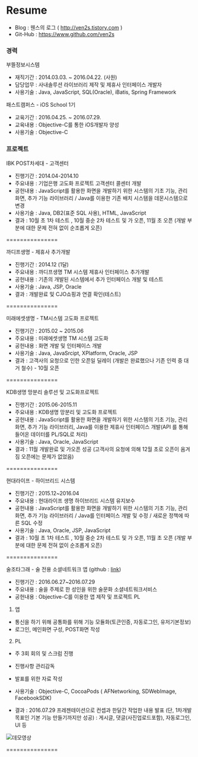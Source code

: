 **Resume**
===============
- Blog : 웬스의 로그 ( http://ven2s.tistory.com )
- Git-Hub : https://www.github.com/ven2s


### **경력**

부뜰정보시스템 

 - 재직기간 : 2014.03.03. ~ 2016.04.22. (사원)
 - 담당업무 : 사내솔루션 라이브러리 제작 및 제휴사 인터페이스 개발자
 - 사용기술 : Java, JavaScript, SQL(Oracle), iBatis, Spring Framework

패스트캠퍼스 -  iOS School 1기

 * 교육기간 : 2016.04.25. ~ 2016.07.29.
 *  교육내용 : Objective-C를 통한 iOS개발자 양성
 * 사용기술 : Objective-C

 
### **프로젝트**

IBK POST차세대 - 고객센터

 - 진행기간 :   2014.04-2014.10
 - 주요내용 : 기업은행 고도화 프로젝트 고객센터 콜센터 개발
 - 공헌내용 : JavaScript를 활용한 화면을 개발하기 위한 시스템의 기초 기능, 관리 화면, 추가 기능 라이브러리 / Java를 이용한 기존 배치 시스템을 데몬시스템으로 변경
 - 사용기술 : Java, DB2(표준 SQL 사용), HTML, JavaScript
 - 결과 : 10월 초 1차 테스트 , 10월 중순 2차 테스트 및 가 오픈, 11월 초 오픈 (개발 부분에 대한 문제 전혀 없이 순조롭게 오픈)

===============

까디프생명 - 제휴사 추가개발
 
  - 진행기간 : 2014.12 (1달)
  - 주요내용 : 까디프생명 TM 시스템 제휴사 인터페이스 추가개발
  - 공헌내용 : 기존의 개발된 시스템에서 추가 인터페이스 개발 및 테스트
  - 사용기술 : Java, JSP, Oracle
  - 결과 : 개발완료 및 CJO쇼핑과 연결 확인(테스트)

===============

미래에셋생명 - TM시스템 고도화 프로젝트

 - 진행기간 : 2015.02 ~ 2015.06
 - 주요내용 : 미래에셋생명 TM 시스템 고도화
 - 공헌내용 : 화면 개발 및 인터페이스 개발 
 - 사용기술 : Java, JavaSrcipt, XPlatform, Oracle, JSP
 - 결과 : 고객사의 요청으로 인한 오픈일 딜레이 (개발은 완료했으나 기존 인력 중 대거 철수) - 10월 오픈

===============

KDB생명 망분리 솔루션 및 고도화프로젝트 

 - 진행기간 :   2015.06-2015.11
 - 주요내용 : KDB생명 망분리 및  고도화 프로젝트
 - 공헌내용 : JavaScript를 활용한 화면을 개발하기 위한 시스템의 기초 기능, 관리 화면, 추가 기능 라이브러리, Java를 이용한 제휴사 인터페이스 개발(API 를 통해 들어온 데이터를 PL/SQL로 처리)
 - 사용기술 : Java, Oracle, JavaScript
 - 결과 : 11월 개발완료 및 가오픈 성공 (고객사의 요청에 의해 12월 초로 오픈이 옴겨짐 오픈에는 문제가 없었음)

===============

현대라이프 - 하이브리드 시스템

 - 진행기간 :  2015.12~2016.04
 - 주요내용 : 현대라이프 생명 하이브리드 시스템 유지보수
 - 공헌내용 : JavaScript를 활용한 화면을 개발하기 위한 시스템의 기초 기능, 관리 화면, 추가 기능 라이브러리 / Java를 인터페이스 개발 및 수정 / 새로운 정책에 따른 SQL 수정
 - 사용기술 : Java, Oracle, JSP, JavaScript
 - 결과 : 10월 초 1차 테스트 , 10월 중순 2차 테스트 및 가 오픈, 11월 초 오픈 (개발 부분에 대한 문제 전혀 없이 순조롭게 오픈)

===============

술조타그래 - 술 전용 소셜네트워크 앱 (github : [link](https://github.com/sooljottagrae/ios_sooljottagrae))

 - 진행기간 : 2016.06.27~2016.07.29
 - 주요내용 : 술을 주제로 한 성인을 위한 술문화 소셜네트워크서비스
 - 공헌내용 : Objective-C를 이용한 앱 제작 및 프로젝트 PL
 
 1) 앱 
   - 통신을 하기 위해 공통화를 위해 기능 모듈화(토큰인증, 자동로그인, 유저기본정보) 
   - 로그인, 메인화면 구성, POST화면 작성
 
 2) PL
   - 주 3회 회의 및 스크럼 진행 
   - 진행사항 관리감독 
   - 발표를 위한 자료 작성

 - 사용기술 : Objective-C, CocoaPods ( AFNetworking, SDWebImage, FacebookSDK)
 -  결과 : 2016.07.29 프레젠테이션으로 컨셉과 한달간 작업한 내용 발표 (단, 1차개발 목표인 기본 기능 만들기까지만 성공)  :  게시글, 댓글(사진업로드포함), 자동로그인, UI 등 

![데모영상](https://github.com/ven2s/resume/blob/master/image/sooljota_demo.gif)

===============
